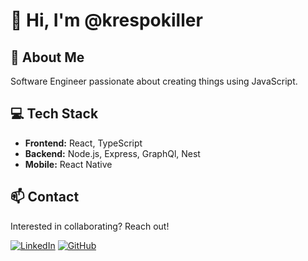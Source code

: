 # 👋 Hi, I'm @krespokiller

## 🚀 About Me
Software Engineer passionate about creating things using JavaScript.

## 💻 Tech Stack
- **Frontend:** React, TypeScript
- **Backend:** Node.js, Express, GraphQl, Nest
- **Mobile:** React Native

## 📫 Contact
Interested in collaborating? Reach out!

[![LinkedIn](https://img.shields.io/badge/LinkedIn-0077B5?style=for-the-badge&logo=linkedin)](https://www.linkedin.com/in/david-vargas-krespokiller)
[![GitHub](https://img.shields.io/badge/GitHub-100000?style=for-the-badge&logo=github)](https://github.com/krespokiller)
